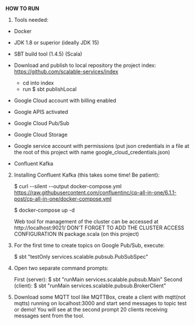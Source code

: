 **HOW TO RUN**

1. Tools needed:
- Docker
- JDK 1.8 or superior (ideally JDK 15)
- SBT build tool (1.4.5) (Scala)
- Download and publish to local repository the project index: https://github.com/scalable-services/index
    * cd into index
    * run $ sbt publishLocal

- Google Cloud account with billing enabled 
- Google APIS activated 
- Google Cloud Pub/Sub 
- Google Cloud Storage
- Google service account with permissions (put json credentials in a file at the root of this
  project with name google_cloud_credentials.json)
- Confluent Kafka

2. Installing Confluent Kafka (this takes some time! Be patient):

   $ curl --silent --output docker-compose.yml \
   https://raw.githubusercontent.com/confluentinc/cp-all-in-one/6.1.1-post/cp-all-in-one/docker-compose.yml

   $ docker-compose up -d

   Web tool for management of the cluster can be accessed at http://localhost:9021/
   DON'T FORGET TO ADD THE CLUSTER ACCESS CONFIGURATION IN package.scala (on this project)


3. For the first time to create topics on Google Pub/Sub, execute: 
    
    $ sbt "testOnly services.scalable.pubsub.PubSubSpec"
            
4.  Open two separate command prompts: 
    
    First (server): $ sbt "runMain services.scalable.pubsub.Main"
    Second (client): $ sbt "runMain services.scalable.pubsub.BrokerClient"
    
5. Download some MQTT tool like MQTTBox, create a client with mqtt(not mqtts) running on localhost:3000 and start send messages to topic test or demo! 
   You will see at the second prompt 20 clients receiving messages sent from the tool.  